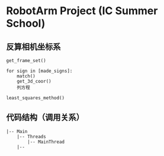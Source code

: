# RobotArm Project (IC Summer School)


## 反算相机坐标系
```
get_frame_set()

for sign in [made_signs]:
	match()
	get_3d_coor()
	列方程

least_squares_method()
```

## 代码结构（调用关系）
```
|-- Main
    |-- Threads
        |-- MainThread
    |-- 

```